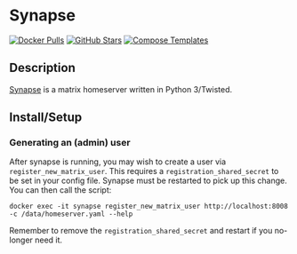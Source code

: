 # Synapse

[![Docker Pulls](https://img.shields.io/docker/pulls/matrixdotorg/synapse/?style=flat-square&color=607D8B&label=docker%20pulls&logo=docker)](https://hub.docker.com/r/matrixdotorg/synapse)
[![GitHub Stars](https://img.shields.io/github/stars/matrix-org/synapse?style=flat-square&color=607D8B&label=github%20stars&logo=github)](https://github.com/matrix-org/synapse)
[![Compose Templates](https://img.shields.io/static/v1?style=flat-square&color=607D8B&label=compose&message=templates)](https://github.com/GhostWriters/DockSTARTer/tree/master/compose/.apps/synapse)

## Description

[Synapse](https://github.com/matrix-org/synapse) is a matrix homeserver written in Python 3/Twisted.

## Install/Setup

### Generating an (admin) user

After synapse is running, you may wish to create a user via ``register_new_matrix_user``.
This requires a ``registration_shared_secret`` to be set in your config file. Synapse must be restarted to pick up this change.
You can then call the script:

```
docker exec -it synapse register_new_matrix_user http://localhost:8008 -c /data/homeserver.yaml --help
```

Remember to remove the ``registration_shared_secret`` and restart if you no-longer need it.

